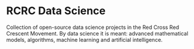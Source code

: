 # RCRC Data Science
Collection of open-source data science projects in the Red Cross Red Crescent Movement. By data science it is meant: advanced mathematical models, algorithms, machine learning and artificial intelligence.
